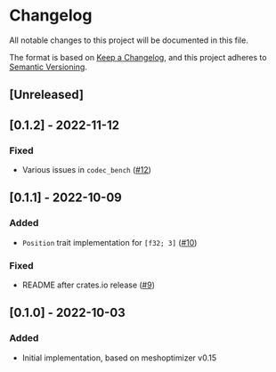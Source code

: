 # Changelog
All notable changes to this project will be documented in this file.

The format is based on [Keep a Changelog](https://keepachangelog.com/en/1.0.0/),
and this project adheres to [Semantic Versioning](https://semver.org/spec/v2.0.0.html).

## [Unreleased]
## [0.1.2] - 2022-11-12
### Fixed
- Various issues in `codec_bench` ([#12](https://github.com/yzsolt/meshopt-rs/pull/12))

## [0.1.1] - 2022-10-09
### Added
- `Position` trait implementation for `[f32; 3]` ([#10](https://github.com/yzsolt/meshopt-rs/pull/10))

### Fixed
- README after crates.io release ([#9](https://github.com/yzsolt/meshopt-rs/pull/9))

## [0.1.0] - 2022-10-03
### Added
- Initial implementation, based on meshoptimizer v0.15

